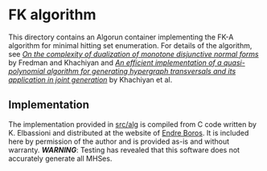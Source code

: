 # FK algorithm
This directory contains an Algorun container implementing the FK-A algorithm for minimal hitting set enumeration.
For details of the algorithm, see [_On the complexity of dualization of monotone disjunctive normal forms_](//doi.org/10.1006/jagm.1996.0062) by Fredman and Khachiyan and [_An efficient implementation of a quasi-polynomial algorithm for generating hypergraph transversals and its application in joint generation_](//doi.org/10.1016/j.dam.2006.04.012) by Khachiyan et al.

## Implementation
The implementation provided in [src/alg](src/alg) is compiled from C code written by K. Elbassioni and distributed at the website of [Endre Boros](//rutcor.rutgers.edu/~boros/IDM/DualizationCode.html).
It is included here by permission of the author and is provided as-is and without warranty.
***WARNING***: Testing has revealed that this software does not accurately generate all MHSes.
